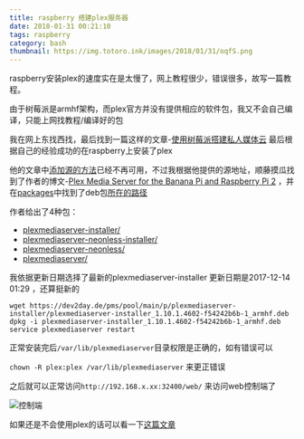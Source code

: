 ```yaml
---
title: raspberry 搭建plex服务器
date: 2018-01-31 00:21:10
tags: raspberry
category: bash
thumbnail: https://img.totoro.ink/images/2018/01/31/oqfS.png
---
```


raspberry安装plex的速度实在是太慢了，网上教程很少，错误很多，故写一篇教程。

由于树莓派是armhf架构，而plex官方并没有提供相应的软件包，我又不会自己编译，只能上网找教程/编译好的包

我在网上东找西找，最后找到一篇这样的文章-[使用树莓派搭建私人媒体云](https://www.zybuluo.com/jocker---/note/840749#5-plex-media-server) 最后根据自己的经验成功的在raspberry上安装了plex
<!--more-->
他的文章中[添加源的方法](https://www.zybuluo.com/jocker---/note/840749#5-plex-media-server)已经不再可用，不过我根据他提供的源地址，顺藤摸瓜找到了作者的博文-[Plex Media Server for the Banana Pi and Raspberry Pi 2](https://dev2day.de/post/plex-media-server/) ，并在[packages](https://dev2day.de/pms/dists/jessie/main/binary-armhf/Packages)中找到了deb包[所在的路径](https://dev2day.de/pms/pool/main/p/)

作者给出了4种包：

- [plexmediaserver-installer/](https://dev2day.de/pms/pool/main/p/plexmediaserver-installer/)
- [plexmediaserver-neonless-installer/](https://dev2day.de/pms/pool/main/p/plexmediaserver-neonless-installer/)
- [plexmediaserver-neonless/](https://dev2day.de/pms/pool/main/p/plexmediaserver-neonless/)
- [plexmediaserver/](https://dev2day.de/pms/pool/main/p/plexmediaserver/)

我依据更新日期选择了最新的plexmediaserver-installer 更新日期是2017-12-14 01:29 ，还算挺新的

```
wget https://dev2day.de/pms/pool/main/p/plexmediaserver-installer/plexmediaserver-installer_1.10.1.4602-f54242b6b-1_armhf.deb
dpkg -i plexmediaserver-installer_1.10.1.4602-f54242b6b-1_armhf.deb
service plexmediaserver restart
```

正常安装完后`/var/lib/plexmediaserver`目录权限是正确的，如有错误可以

`chown -R plex:plex /var/lib/plexmediaserver` 来更正错误

之后就可以正常访问`http://192.168.x.xx:32400/web/` 来访问web控制端了

![控制端](https://img.totoro.ink/images/2018/01/31/ojdn.png)

如果还是不会使用plex的话可以看一下[这篇文章](https://yorkchou.com/plex-video-stream.html ) 
